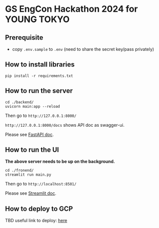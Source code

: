 # GS EngCon Hackathon 2024 for YOUNG TOKYO

## Prerequisite
- copy `.env.sample` to `.env` (need to share the secret key/pass privately)

## How to install libraries
```
pip install -r requirements.txt
```

## How to run the server
```
cd ./backend/
uvicorn main:app --reload
```
Then go to `http://127.0.0.1:8000/`

`http://127.0.0.1:8000/docs` shows API doc as swagger-ui.

Please see [FastAPI doc](https://fastapi.tiangolo.com/ja/).

## How to run the UI
**The above server needs to be up on the background.**

```
cd ./fronend/
streamlit run main.py
```
Then go to `http://localhost:8501/`

Please see [Streamlit doc](https://docs.streamlit.io/).

## How to deploy to GCP
TBD
useful link to deploy: [here](https://laid-back-scientist.com/cloud-run-python)
